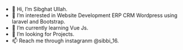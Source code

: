 - 👋 Hi, I’m Sibghat Ullah.
- 👀 I’m interested in Website Development ERP CRM Wordpress using laravel and Bootstrap.
- 🌱 I’m currently learning Vue Js.
- 💞️ I’m looking for Projects. 
- 📫 Reach me through instagranm @sibbi_16. 

<!---
sibbi16/sibbi16 is a ✨ special ✨ repository because its `README.md` (this file) appears on your GitHub profile.
You can click the Preview link to take a look at your changes.
--->
